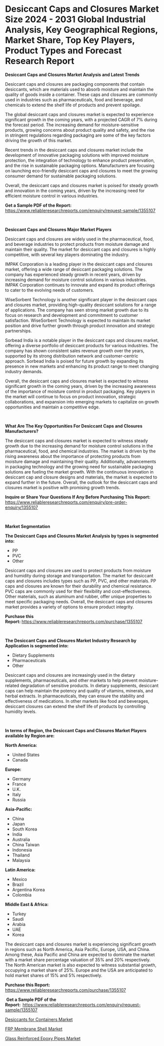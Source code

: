 <p><h1>Desiccant Caps and Closures Market Size 2024 - 2031 Global Industrial Analysis, Key Geographical Regions, Market Share, Top Key Players, Product Types and Forecast Research Report</h1></p><p><strong>Desiccant Caps and Closures Market Analysis and Latest Trends</strong></p>
<p><p>Desiccant caps and closures are packaging components that contain desiccants, which are materials used to absorb moisture and maintain the quality of goods inside a container. These caps and closures are commonly used in industries such as pharmaceuticals, food and beverage, and chemicals to extend the shelf life of products and prevent spoilage.</p><p>The global desiccant caps and closures market is expected to experience significant growth in the coming years, with a projected CAGR of 7% during the forecast period. The increasing demand for moisture-sensitive products, growing concerns about product quality and safety, and the rise in stringent regulations regarding packaging are some of the key factors driving the growth of this market.</p><p>Recent trends in the desiccant caps and closures market include the development of innovative packaging solutions with improved moisture protection, the integration of technology to enhance product preservation, and the rise in sustainable packaging options. Manufacturers are focusing on launching eco-friendly desiccant caps and closures to meet the growing consumer demand for sustainable packaging solutions.</p><p>Overall, the desiccant caps and closures market is poised for steady growth and innovation in the coming years, driven by the increasing need for efficient moisture control in various industries.</p></p>
<p><strong>Get a Sample PDF of the Report:&nbsp;</strong> <a href="https://www.reliableresearchreports.com/enquiry/request-sample/1355107">https://www.reliableresearchreports.com/enquiry/request-sample/1355107</a></p>
<p>&nbsp;</p>
<p><strong>Desiccant Caps and Closures Major Market Players</strong></p>
<p><p>Desiccant caps and closures are widely used in the pharmaceutical, food, and beverage industries to protect products from moisture damage and maintain their quality. The market for desiccant caps and closures is highly competitive, with several key players dominating the industry.</p><p>IMPAK Corporation is a leading player in the desiccant caps and closures market, offering a wide range of desiccant packaging solutions. The company has experienced steady growth in recent years, driven by increasing demand for moisture control solutions in various industries. IMPAK Corporation continues to innovate and expand its product offerings to cater to the evolving needs of customers.</p><p>WiseSorbent Technology is another significant player in the desiccant caps and closures market, providing high-quality desiccant solutions for a range of applications. The company has seen strong market growth due to its focus on research and development and commitment to customer satisfaction. WiseSorbent Technology is expected to maintain its market position and drive further growth through product innovation and strategic partnerships.</p><p>Sorbead India is a notable player in the desiccant caps and closures market, offering a diverse portfolio of desiccant products for various industries. The company has shown consistent sales revenue growth over the years, supported by its strong distribution network and customer-centric approach. Sorbead India is poised for future growth by expanding its presence in new markets and enhancing its product range to meet changing industry demands.</p><p>Overall, the desiccant caps and closures market is expected to witness significant growth in the coming years, driven by the increasing awareness of the importance of moisture control in product packaging. Key players in the market will continue to focus on product innovation, strategic collaborations, and expansion into emerging markets to capitalize on growth opportunities and maintain a competitive edge.</p></p>
<p>&nbsp;</p>
<p><strong>What Are The Key Opportunities For Desiccant Caps and Closures Manufacturers?</strong></p>
<p><p>The desiccant caps and closures market is expected to witness steady growth due to the increasing demand for moisture control solutions in the pharmaceutical, food, and chemical industries. The market is driven by the rising awareness about the importance of protecting products from moisture damage and maintaining their quality. Additionally, advancements in packaging technology and the growing need for sustainable packaging solutions are fueling the market growth. With the continuous innovation in desiccant cap and closure designs and materials, the market is expected to expand further in the future. Overall, the outlook for the desiccant caps and closures market is positive with promising growth trends.</p></p>
<p><strong>Inquire or Share Your Questions If Any Before Purchasing This Report:</strong> <a href="https://www.reliableresearchreports.com/enquiry/pre-order-enquiry/1355107">https://www.reliableresearchreports.com/enquiry/pre-order-enquiry/1355107</a></p>
<p>&nbsp;</p>
<p><strong>Market Segmentation</strong></p>
<p><strong>The Desiccant Caps and Closures Market Analysis by types is segmented into:</strong></p>
<p><ul><li>PP</li><li>PVC</li><li>Other</li></ul></p>
<p><p>Desiccant caps and closures are used to protect products from moisture and humidity during storage and transportation. The market for desiccant caps and closures includes types such as PP, PVC, and other materials. PP caps and closures are known for their durability and chemical resistance. PVC caps are commonly used for their flexibility and cost-effectiveness. Other materials, such as aluminum and rubber, offer unique properties to meet specific packaging needs. Overall, the desiccant caps and closures market provides a variety of options to ensure product integrity.</p></p>
<p><strong>Purchase this Report:&nbsp;</strong><a href="https://www.reliableresearchreports.com/purchase/1355107">https://www.reliableresearchreports.com/purchase/1355107</a></p>
<p>&nbsp;</p>
<p><strong>The Desiccant Caps and Closures Market Industry Research by Application is segmented into:</strong></p>
<p><ul><li>Dietary Supplements</li><li>Pharmaceuticals</li><li>Other</li></ul></p>
<p><p>Desiccant caps and closures are increasingly used in the dietary supplements, pharmaceuticals, and other markets to help prevent moisture-related degradation of sensitive products. In dietary supplements, desiccant caps can help maintain the potency and quality of vitamins, minerals, and herbal extracts. In pharmaceuticals, they can ensure the stability and effectiveness of medications. In other markets like food and beverages, desiccant closures can extend the shelf life of products by controlling humidity levels.</p></p>
<p>&nbsp;</p>
<p><strong>In terms of Region, the Desiccant Caps and Closures Market Players available by Region are:</strong></p>
<p>
    <p> <strong> North America: </strong>
        <ul>
            <li>United States</li>
            <li>Canada</li>
        </ul>
        </p> 
    <p> <strong> Europe: </strong>
        <ul>
            <li>Germany</li>
            <li>France</li>
            <li>U.K.</li>
            <li>Italy</li>
            <li>Russia</li>
        </ul>
        </p> 
    <p> <strong> Asia-Pacific: </strong>
        <ul>
            <li>China</li>
            <li>Japan</li>
            <li>South Korea</li>
            <li>India</li>
            <li>Australia</li>
            <li>China Taiwan</li>
            <li>Indonesia</li>
            <li>Thailand</li>
            <li>Malaysia</li>
        </ul>
        </p> 
    <p> <strong> Latin America: </strong>
        <ul>
            <li>Mexico</li>
            <li>Brazil</li>
            <li>Argentina Korea</li>
            <li>Colombia</li>
        </ul>
        </p> 
    <p> <strong> Middle East & Africa: </strong>
        <ul>
            <li>Turkey</li>
            <li>Saudi</li>
            <li>Arabia</li>
            <li>UAE</li>
            <li>Korea</li>
        </ul>
    </p>
    </p>
<p><p>The desiccant caps and closures market is experiencing significant growth in regions such as North America, Asia Pacific, Europe, USA, and China. Among these, Asia Pacific and China are expected to dominate the market with a market share percentage valuation of 35% and 20% respectively. The North American market is also expected to witness substantial growth, occupying a market share of 25%. Europe and the USA are anticipated to hold market shares of 15% and 5% respectively.</p></p>
<p><strong>Purchase this Report: </strong><a href="https://www.reliableresearchreports.com/purchase/1355107">https://www.reliableresearchreports.com/purchase/1355107</a></p>
<p>&nbsp;<strong>Get a Sample PDF of the Report:&nbsp;&nbsp;</strong><a href="https://www.reliableresearchreports.com/enquiry/request-sample/1355107">https://www.reliableresearchreports.com/enquiry/request-sample/1355107</a></p>
<p><strong></strong></p>
<p><p><a href="https://github.com/bmorecock/Market-Research-Report-List-2/blob/main/desiccants-for-containers-market.md">Desiccants for Containers Market</a></p><p><a href="https://github.com/jsmusil/Market-Research-Report-List-2/blob/main/frp-membrane-shell-market.md">FRP Membrane Shell Market</a></p><p><a href="https://github.com/yemakinde/Market-Research-Report-List-1/blob/main/glass-reinforced-epoxy-pipes-market.md">Glass Reinforced Epoxy Pipes Market</a></p></p>
